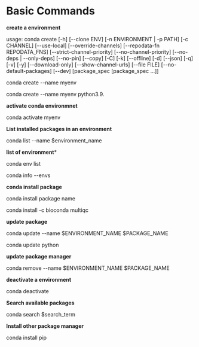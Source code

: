 # Basic Commands   

**create a environment**    

usage: conda create [-h] [--clone ENV] [-n ENVIRONMENT | -p PATH] [-c CHANNEL]
                    [--use-local] [--override-channels]
                    [--repodata-fn REPODATA_FNS] [--strict-channel-priority]
                    [--no-channel-priority] [--no-deps | --only-deps]
                    [--no-pin] [--copy] [-C] [-k] [--offline] [-d] [--json]
                    [-q] [-v] [-y] [--download-only] [--show-channel-urls]
                    [--file FILE] [--no-default-packages] [--dev]
                    [package_spec [package_spec ...]]
   
conda create --name myenv   

conda create --name myenv python3.9. 

**activate conda environmnet**  

conda activate myenv  

**List installed packages in an environment**  

conda list --name $environment_name   

**list of environment***   

conda env list  

conda info --envs  
 
**conda install package**   

conda install package name

conda install -c bioconda multiqc  

**update package**  

conda update --name $ENVIRONMENT_NAME $PACKAGE_NAME  

conda update python  

**update package manager**  

conda remove --name $ENVIRONMENT_NAME $PACKAGE_NAME  

**deactivate a environment**  

conda deactivate  

**Search available packages**  

conda search $search_term  

**Install other package manager**  

conda install pip  


